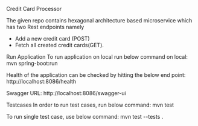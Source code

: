Credit Card Processor
 
The given repo contains hexagonal architecture based microservice which has two Rest endpoints namely 
- Add a new credit card (POST)
- Fetch all created credit cards(GET).

Run Application
To run application on local
run below command on local: mvn spring-boot:run

Health of the application can be checked by hitting the below end point:
http://localhost:8086/health

Swagger URL:
http://localhost:8086/swagger-ui

Testcases
In order to run test cases, run below command: mvn test

To run single test case, use below command: mvn test --tests <filename>.<testcase>
